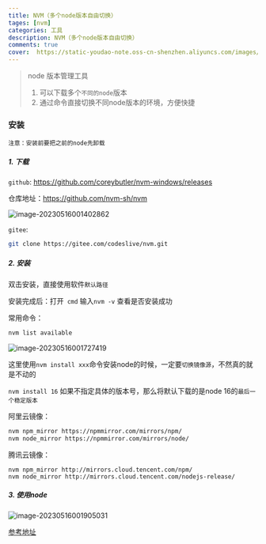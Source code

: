 ```yaml
---
title: NVM（多个node版本自由切换）
tages: [nvm]
categories: 工具
description: NVM（多个node版本自由切换）
comments: true
cover:  https://static-youdao-note.oss-cn-shenzhen.aliyuncs.com/images/202305270040290.webp?x-oss-process=style/webp
---
```


> node 版本管理工具 
>
> 1. 可以下载多个`不同的node`版本
> 2. 通过命令直接切换不同node版本的环境，方便快捷



### 安装

`注意：安装前要把之前的node先卸载`

##### 1. 下载

`github`: https://github.com/coreybutler/nvm-windows/releases

仓库地址：https://github.com/nvm-sh/nvm

![image-20230516001402862](https://static-youdao-note.oss-cn-shenzhen.aliyuncs.com/images/202306101135092.webp)

`gitee`:

```bash
git clone https://gitee.com/codeslive/nvm.git
```

##### 2. 安装

双击安装，直接使用软件`默认路径`

安装完成后：打开` cmd` 输入`nvm -v` 查看是否安装成功

常用命令：

```bash
nvm list available
```

![image-20230516001727419](https://static-youdao-note.oss-cn-shenzhen.aliyuncs.com/images/202306101135792.webp)

这里使用`nvm install xxx`命令安装node的时候，一定要`切换镜像源`，不然真的就是不动的

`nvm install 16` 如果不指定具体的版本号，那么将默认下载的是node 16的`最后一个稳定版本`

阿里云镜像：

```bash
nvm npm_mirror https://npmmirror.com/mirrors/npm/
nvm node_mirror https://npmmirror.com/mirrors/node/
```

腾讯云镜像：

```
nvm npm_mirror http://mirrors.cloud.tencent.com/npm/
nvm node_mirror http://mirrors.cloud.tencent.com/nodejs-release/
```

##### 3. 使用node

![image-20230516001905031](https://static-youdao-note.oss-cn-shenzhen.aliyuncs.com/images/202306101136693.webp)



[参考地址](https://nvm.uihtm.com/#:~:text=%E5%A6%82%E6%9E%9C%E4%B8%8B%E8%BD%BDnode%E8%BF%87%E6%85%A2%E6%88%96%E8%80%85%E5%AE%89%E8%A3%85%E5%A4%B1%E8%B4%A5%EF%BC%8C%E8%AF%B7%E6%9B%B4%E6%8D%A2%E5%9B%BD%E5%86%85%E9%95%9C%E5%83%8F%E6%BA%90%2C%20%E5%9C%A8,nvm%20%E7%9A%84%E5%AE%89%E8%A3%85%E8%B7%AF%E5%BE%84%E4%B8%8B%EF%BC%8C%E6%89%BE%E5%88%B0%20settings.txt%EF%BC%8C%E8%AE%BE%E7%BD%AEnode_mirro%E4%B8%8Enpm_mirror%E4%B8%BA%E5%9B%BD%E5%86%85%E9%95%9C%E5%83%8F%E5%9C%B0%E5%9D%80%E3%80%82)